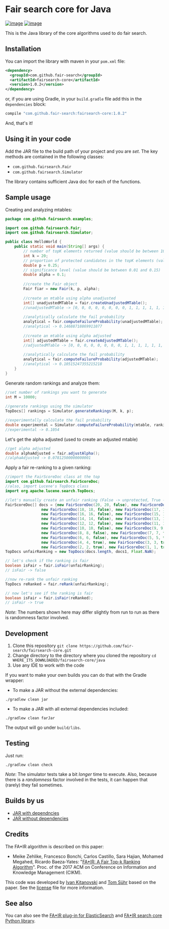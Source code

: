 # Fair search core for Java

[![image](https://api.travis-ci.org/fair-search/fairsearchcore-java.svg?branch=master)](https://travis-ci.org/fair-search/fairsearchcore-java)
[![image](https://img.shields.io/pypi/l/fairsearchcore.svg)](https://pypi.org/project/fairsearchcore/)

This is the Java library of the core algorithms used to do fair search. 

## Installation

You can import the library with maven in your `pom.xml` file:
```xml
<dependency>
  <groupId>com.github.fair-search</groupId>
  <artifactId>fairsearch-core</artifactId>
  <version>1.0.2</version>
</dependency>
```
or, if you are using Gradle, in your `build.gradle` file add this in the `dependencies` block:
```gradle
compile "com.github.fair-search:fairsearch-core:1.0.2"
```

And, that's it!

## Using it in your code

Add the JAR file to the build path of your project and you are *set*. The key methods are contained in the following classes:
- `com.github.fairsearch.Fair`
- `com.github.fairsearch.Simulator`

The library contains sufficient Java doc for each of the functions.

## Sample usage
Creating and analyzing mtables:
```java
package com.github.fairsearch.examples;

import com.github.fairsearch.Fair;
import com.github.fairsearch.Simulator;

public class HelloWorld {
    public static void main(String[] args) {
        // number of topK elements returned (value should be between 10 and 400)
        int k = 20; 
        // proportion of protected candidates in the topK elements (value shuld be between 0.02 and 0.98)
        double p = 0.25;  
        // significance level (value should be between 0.01 and 0.15)
        double alpha = 0.1; 
        
        //create the Fair object 
        Fair fiar = new Fair(k, p, alpha);
        
        //create an mtable using alpha unadjusted
        int[] unadjustedMTable = fair.createUnadjustedMTable();
        //unadjustedMTable -> [0, 0, 0, 0, 0, 0, 0, 0, 1, 1, 1, 1, 1, 1, 2, 2, 2, 2, 2, 3]
        
        //analytically calculate the fail probability
        analytical = fair.computeFailureProbability(unadjustedMTable);
        //analytical -> 0.14688718869911077
        
        //create an mtable using alpha adjusted
        int[] adjustedMTable = fair.createAdjustedMTable();
        //adjustedMTable -> [0, 0, 0, 0, 0, 0, 0, 0, 1, 1, 1, 1, 1, 1, 1, 2, 2, 2, 2, 2]
        
        //analytically calculate the fail probability
        analytical = fair.computeFailureProbability(adjustedMTable);
        //analytical -> 0.10515247355215218
    }
}
```
Generate random rankings and analyze them:
```java
//set number of rankings you want to generate
int M = 10000; 
        
//generate rankings using the simulator
TopDocs[] rankings = Simulator.generateRankings(M, k, p);

//experimentally calculate the fail probability
double experimental = Simulator.computeFailureProbability(mtable, rankings);
//experimental -> 0.1054
```
Let's get the alpha adjusted (used to create an adjusted mtable)
```java
//get alpha adjusted
double alphaAdjusted = fair.adjustAlpha();
//alphaAdjusted -> 0.07812500000000001
```
Apply a fair re-ranking to a given ranking:
```java
//import the FairScoreDoc class at the top
import com.github.fairsearch.FairScoreDoc;
//also, import Lucene's TopDocs class
import org.apache.lucene.search.TopDocs;

//let's manually create an unfair ranking (False -> unprotected, True -> protected)
FairScoreDoc[] docs = {new FairScoreDoc(20, 20, false), new FairScoreDoc(19, 19, false),
                new FairScoreDoc(18, 18, false), new FairScoreDoc(17, 17, false),
                new FairScoreDoc(16, 16, false), new FairScoreDoc(15, 15, false),
                new FairScoreDoc(14, 14, false), new FairScoreDoc(13, 13, false),
                new FairScoreDoc(12, 12, false), new FairScoreDoc(11, 11, false),
                new FairScoreDoc(10, 10, false), new FairScoreDoc(9, 9, false),
                new FairScoreDoc(8, 8, false), new FairScoreDoc(7, 7, false),
                new FairScoreDoc(6, 6, false), new FairScoreDoc(5, 5, true),
                new FairScoreDoc(4, 4, true), new FairScoreDoc(3, 3, true),
                new FairScoreDoc(2, 2, true), new FairScoreDoc(1, 1, true)};
TopDocs unfairRanking = new TopDocs(docs.length, docs1, Float.NaN);

// let's check if the ranking is fair
boolean isFair = fair.isFair(unfairRanking);
// isFair -> false

//now re-rank the unfair ranking  
TopDocs reRanked = fair.reRank(unfairRanking);

// now let's see if the ranking is fair
boolean isFair = fair.isFair(reRanked);
// isFair -> true
```
*Note*: The numbers shown here may differ slightly from run to run as there is randomness factor involved.

## Development

1. Clone this repository `git clone https://github.com/fair-search/fairsearch-core.git`
2. Change directory to the directory where you cloned the repository `cd WHERE_ITS_DOWNLOADED/fairsearch-core/java`
3. Use any IDE to work with the code

If you want to make your own builds you can do that with the Gradle wrapper:
- To make a JAR without the external dependencies: 
```
./gradlew clean jar
```
- To make a JAR with all external dependencies included:
```
./gradlew clean farJar
```

The output will go under `build/libs`.

## Testing

Just run:
```
./gradlew clean check
```
*Note*: The simulator tests take a bit *longer* time to execute. Also, because there is a *randomness* factor involved in 
the tests, it can happen that (rarely) they fail sometimes.  

## Builds by us

- [JAR with dependncies](https://fair-search.github.io/fairsearch-core/java/fairsearch-core-all-1.0.1.jar)
- [JAR without dependencies](https://fair-search.github.io/fairsearch-core/java/fairsearch-core-1.0.1.jar)

## Credits

The FA*IR algorithm is described on this paper:

* Meike Zehlike, Francesco Bonchi, Carlos Castillo, Sara Hajian, Mohamed Megahed, Ricardo Baeza-Yates: "[FA*IR: A Fair Top-k Ranking Algorithm](https://doi.org/10.1145/3132847.3132938)". Proc. of the 2017 ACM on Conference on Information and Knowledge Management (CIKM).

This code was developed by [Ivan Kitanovski](http://ivankitanovski.com/) and [Tom Sühr](https://github.com/tsuehr) based on the paper. See the [license](https://github.com/fair-search/fairsearchcore-java/blob/master/LICENSE) file for more information.

## See also

You can also see the [FA*IR plug-in for ElasticSearch](https://github.com/fair-search/fairsearch-elasticsearch-plugin) 
and [FA*IR search core Python library](https://github.com/fair-search/fairsearchcore-python).
